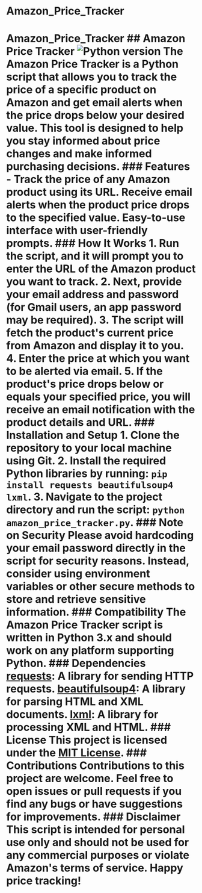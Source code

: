 # Amazon_Price_Tracker
 # Amazon_Price_Tracker  ## Amazon Price Tracker  ![Python version](https://img.shields.io/badge/python-3.x-blue.svg)     The Amazon Price Tracker is a Python script that allows you to track the price of a specific product on Amazon and get email alerts when the price drops below your desired value. This tool is designed to help you stay informed about price changes and make informed purchasing decisions.    ### Features  -  Track the price of any Amazon product using its URL.  Receive email alerts when the product price drops to the specified value.  Easy-to-use interface with user-friendly prompts.    ### How It Works   1. Run the script, and it will prompt you to enter the URL of the Amazon product you want to track. 2. Next, provide your email address and password (for Gmail users, an app password may be required). 3. The script will fetch the product's current price from Amazon and display it to you. 4. Enter the price at which you want to be alerted via email. 5. If the product's price drops below or equals your specified price, you will receive an email notification with the product details and URL.   ### Installation and Setup   1. Clone the repository to your local machine using Git. 2. Install the required Python libraries by running: `pip install requests beautifulsoup4 lxml`. 3. Navigate to the project directory and run the script: `python amazon_price_tracker.py`.   ### Note on Security    Please avoid hardcoding your email password directly in the script for security reasons. Instead, consider using environment variables or other secure methods to store and retrieve sensitive information.    ### Compatibility   The Amazon Price Tracker script is written in Python 3.x and should work on any platform supporting Python.   ### Dependencies    [requests](https://pypi.org/project/requests/): A library for sending HTTP requests.  [beautifulsoup4](https://pypi.org/project/beautifulsoup4/): A library for parsing HTML and XML documents.  [lxml](https://pypi.org/project/lxml/): A library for processing XML and HTML.    ### License  This project is licensed under the [MIT License](LICENSE).    ### Contributions    Contributions to this project are welcome. Feel free to open issues or pull requests if you find any bugs or have suggestions for improvements.   ### Disclaimer    This script is intended for personal use only and should not be used for any commercial purposes or violate Amazon's terms of service.  Happy price tracking!
